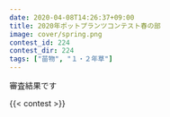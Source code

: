 ```yaml
---
date: 2020-04-08T14:26:37+09:00
title: 2020年ポットプランツコンテスト春の部
image: cover/spring.png
contest_id: 224
contest_dir: 224
tags: ["苗物", "１・２年草"]
---
```

審査結果です

{{< contest >}}
